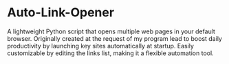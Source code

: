 # Auto-Link-Opener
A lightweight Python script that opens multiple web pages in your default browser. Originally created at the request of my program lead to boost daily productivity by launching key sites automatically at startup. Easily customizable by editing the links list, making it a flexible automation tool.
